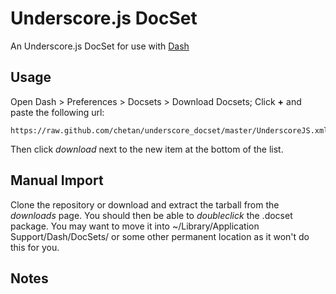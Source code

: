 # Underscore.js DocSet

An Underscore.js DocSet for use with [Dash](http://kapeli.com/dash/)


## Usage

Open Dash > Preferences > Docsets > Download Docsets; Click **+** and paste the following url:

    https://raw.github.com/chetan/underscore_docset/master/UnderscoreJS.xml

Then click *download* next to the new item at the bottom of the list.



## Manual Import

Clone the repository or download and extract the tarball from the *downloads* page. You should then be able to *doubleclick* the .docset package. You may want to move it into ~/Library/Application Support/Dash/DocSets/ or some other permanent location as it won't do this for you.


## Notes

